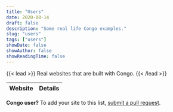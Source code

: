 ```yaml
---
title: "Users"
date: 2020-08-14
draft: false
description: "Some real life Congo examples."
slug: "users"
tags: ["users"]
showDate: false
showAuthor: false
showReadingTime: false
---
```


{{< lead >}}
Real websites that are built with Congo.
{{< /lead >}}

| Website | Details |
| ------- | ------- |

**Congo user?** To add your site to this list, [submit a pull request](https://github.com/jpanther/congo/blob/dev/exampleSite/content/users.md).
